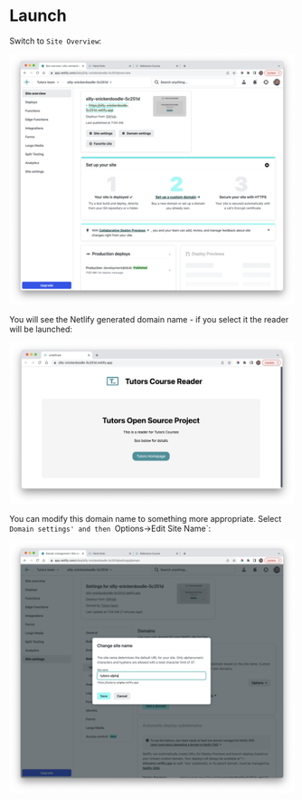 # Launch

Switch to `Site Overview`:

![](img/09.png)

You will see the Netlify generated domain name - if you select it the reader will be launched:

![](img/10.png)

You can modify this domain name to something more appropriate. Select `Domain settings' and then `Options->Edit Site Name`:

![](img/11.png)



